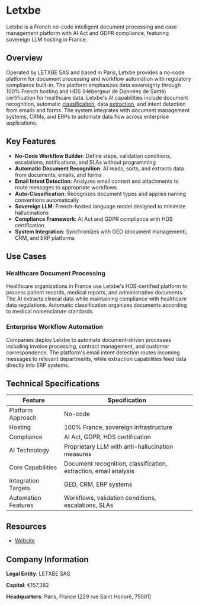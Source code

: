 # Letxbe

Letxbe is a French no-code intelligent document processing and case management platform with AI Act and GDPR compliance, featuring sovereign LLM hosting in France.

## Overview

Operated by LETXBE SAS and based in Paris, Letxbe provides a no-code platform for document processing and workflow automation with regulatory compliance built-in. The platform emphasizes data sovereignty through 100% French hosting and HDS (Hébergeur de Données de Santé) certification for healthcare data. Letxbe's AI capabilities include document recognition, automatic [classification](../../capabilities/classification/index.md), data [extraction](../../capabilities/extraction/index.md), and intent detection from emails and forms. The system integrates with document management systems, CRMs, and ERPs to automate data flow across enterprise applications.

## Key Features

- **No-Code Workflow Builder**: Define steps, validation conditions, escalations, notifications, and SLAs without programming
- **Automatic Document Recognition**: AI reads, sorts, and extracts data from documents, emails, and forms
- **Email Intent Detection**: Analyzes email content and attachments to route messages to appropriate workflows
- **Auto-Classification**: Recognizes document types and applies naming conventions automatically
- **Sovereign LLM**: French-hosted language model designed to minimize hallucinations
- **Compliance Framework**: AI Act and GDPR compliance with HDS certification
- **System Integration**: Synchronizes with GED (document management), CRM, and ERP platforms

## Use Cases

### Healthcare Document Processing

Healthcare organizations in France use Letxbe's HDS-certified platform to process patient records, medical reports, and administrative documents. The AI extracts clinical data while maintaining compliance with healthcare data regulations. Automatic classification organizes documents according to medical nomenclature standards.

### Enterprise Workflow Automation

Companies deploy Letxbe to automate document-driven processes including invoice processing, contract management, and customer correspondence. The platform's email intent detection routes incoming messages to relevant departments, while extraction capabilities feed data directly into ERP systems.

## Technical Specifications

| Feature | Specification |
|---------|---------------|
| Platform Approach | No-code |
| Hosting | 100% France, sovereign infrastructure |
| Compliance | AI Act, GDPR, HDS certification |
| AI Technology | Proprietary LLM with anti-hallucination measures |
| Core Capabilities | Document recognition, classification, extraction, email analysis |
| Integration Targets | GED, CRM, ERP systems |
| Automation Features | Workflows, validation conditions, escalations, SLAs |

## Resources

- [Website](https://www.letxbe.ai)

## Company Information

**Legal Entity**: LETXBE SAS

**Capital**: €157,382

**Headquarters**: Paris, France (229 rue Saint Honoré, 75001)
